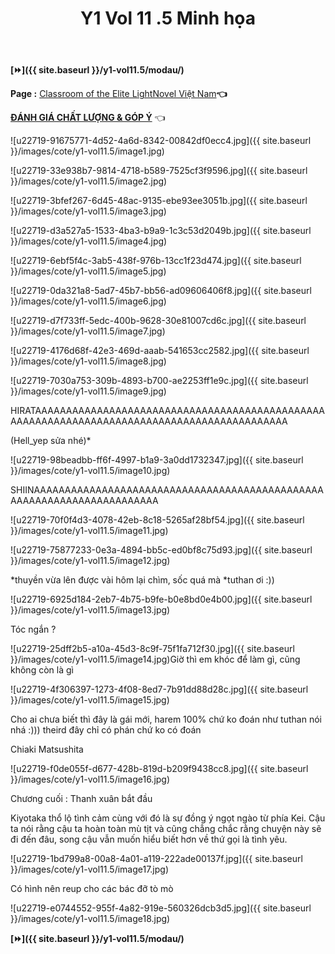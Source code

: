 ﻿---
layout: post
title: Y1 Vol 11 .5 Minh họa
permalink: /y1-vol11.5/minhhoa/
---

**[⏩]({{ site.baseurl }}/y1-vol11.5/modau/)**

**Page :** [Classroom of the Elite LightNovel Việt Nam](http://facebook.com/Classroom.of.the.Elite.VN)**👈**

[**ĐÁNH GIÁ CHẤT LƯỢNG & GÓP Ý**](https://bit.ly/danhgiagopy) 👈

![u22719-91675771-4d52-4a6d-8342-00842df0ecc4.jpg]({{ site.baseurl }}/images/cote/y1-vol11.5/image1.jpg)

![u22719-33e938b7-9814-4718-b589-7525cf3f9596.jpg]({{ site.baseurl }}/images/cote/y1-vol11.5/image2.jpg)

![u22719-3bfef267-6d45-48ac-9135-ebe93ee3051b.jpg]({{ site.baseurl }}/images/cote/y1-vol11.5/image3.jpg)

![u22719-d3a527a5-1533-4ba3-b9a9-1c3c53d2049b.jpg]({{ site.baseurl }}/images/cote/y1-vol11.5/image4.jpg)

![u22719-6ebf5f4c-3ab5-438f-976b-13cc1f23d474.jpg]({{ site.baseurl }}/images/cote/y1-vol11.5/image5.jpg)

![u22719-0da321a8-5ad7-45b7-bb56-ad09606406f8.jpg]({{ site.baseurl }}/images/cote/y1-vol11.5/image6.jpg)

![u22719-d7f733ff-5edc-400b-9628-30e81007cd6c.jpg]({{ site.baseurl }}/images/cote/y1-vol11.5/image7.jpg)

![u22719-4176d68f-42e3-469d-aaab-541653cc2582.jpg]({{ site.baseurl }}/images/cote/y1-vol11.5/image8.jpg)

![u22719-7030a753-309b-4893-b700-ae2253ff1e9c.jpg]({{ site.baseurl }}/images/cote/y1-vol11.5/image9.jpg)

HIRATAAAAAAAAAAAAAAAAAAAAAAAAAAAAAAAAAAAAAAAAAAAAAAAAAAAAAAAAAAAAAAAAAAAAAAAAAAAAAAAAAAAAAAAAAAAA

(Hell_yep sửa nhé)\*

![u22719-98beadbb-ff6f-4997-b1a9-3a0dd1732347.jpg]({{ site.baseurl }}/images/cote/y1-vol11.5/image10.jpg)

SHIINAAAAAAAAAAAAAAAAAAAAAAAAAAAAAAAAAAAAAAAAAAAAAAAAAAAAAAAAAAAAAAAAAAAAAAA

![u22719-70f0f4d3-4078-42eb-8c18-5265af28bf54.jpg]({{ site.baseurl }}/images/cote/y1-vol11.5/image11.jpg)

![u22719-75877233-0e3a-4894-bb5c-ed0bf8c75d93.jpg]({{ site.baseurl }}/images/cote/y1-vol11.5/image12.jpg)

\*thuyền vừa lên được vài hôm lại chìm, sốc quá mà \*tuthan ơi :))

![u22719-6925d184-2eb7-4b75-b9fe-b0e8bd0e4b00.jpg]({{ site.baseurl }}/images/cote/y1-vol11.5/image13.jpg)

Tóc ngắn ?

![u22719-25dff2b5-a10a-45d3-8c9f-75f1fa712f30.jpg]({{ site.baseurl }}/images/cote/y1-vol11.5/image14.jpg)Giờ thì em khóc để làm gì, cũng không còn là gì

![u22719-4f306397-1273-4f08-8ed7-7b91dd88d28c.jpg]({{ site.baseurl }}/images/cote/y1-vol11.5/image15.jpg)

Cho ai chưa biết thì đây là gái mới, harem 100% chứ ko đoán như tuthan nói nhá :))) theird đây chỉ có phán chứ ko có đoán

Chiaki Matsushita

![u22719-f0de055f-d677-428b-819d-b209f9438cc8.jpg]({{ site.baseurl }}/images/cote/y1-vol11.5/image16.jpg)

Chương cuối : Thanh xuân bắt đầu

Kiyotaka thổ lộ tình cảm cùng với đó là sự đồng ý ngọt ngào từ phía Kei. Cậu ta nói rằng cậu ta hoàn toàn mù tịt và cũng chẳng chắc rằng chuyện này sẽ đi đến đâu, song cậu vẫn muốn hiểu biết hơn về thứ gọi là tình yêu.

![u22719-1bd799a8-00a8-4a01-a119-222ade00137f.jpg]({{ site.baseurl }}/images/cote/y1-vol11.5/image17.jpg)

Có hình nên reup cho các bác đỡ tò mò

![u22719-e0744552-955f-4a82-919e-560326dcb3d5.jpg]({{ site.baseurl }}/images/cote/y1-vol11.5/image18.jpg)

**[⏩]({{ site.baseurl }}/y1-vol11.5/modau/)**
